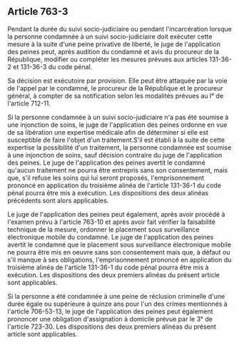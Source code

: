 Article 763-3
----
Pendant la durée du suivi socio-judiciaire ou pendant l'incarcération lorsque la
personne condamnée à un suivi socio-judiciaire doit exécuter cette mesure à la
suite d'une peine privative de liberté, le juge de l'application des peines
peut, après audition du condamné et avis du procureur de la République, modifier
ou compléter les mesures prévues aux articles 131-36-2 et 131-36-3 du code
pénal.

Sa décision est exécutoire par provision. Elle peut être attaquée par la voie de
l'appel par le condamné, le procureur de la République et le procureur général,
à compter de sa notification selon les modalités prévues au l° de l'article
712-11.

Si la personne condamnée à un suivi socio-judiciaire n'a pas été soumise à une
injonction de soins, le juge de l'application des peines ordonne en vue de sa
libération une expertise médicale afin de déterminer si elle est susceptible de
faire l'objet d'un traitement.S'il est établi à la suite de cette expertise la
possibilité d'un traitement, la personne condamnée est soumise à une injonction
de soins, sauf décision contraire du juge de l'application des peines. Le juge
de l'application des peines avertit le condamné qu'aucun traitement ne pourra
être entrepris sans son consentement, mais que, s'il refuse les soins qui lui
seront proposés, l'emprisonnement prononcé en application du troisième alinéa de
l'article 131-36-1 du code pénal pourra être mis à exécution. Les dispositions
des deux alinéas précédents sont alors applicables.

Le juge de l'application des peines peut également, après avoir procédé à
l'examen prévu à l'article 763-10 et après avoir fait vérifier la faisabilité
technique de la mesure, ordonner le placement sous surveillance électronique
mobile du condamné. Le juge de l'application des peines avertit le condamné que
le placement sous surveillance électronique mobile ne pourra être mis en oeuvre
sans son consentement mais que, à défaut ou s'il manque à ses obligations,
l'emprisonnement prononcé en application du troisième alinéa de l'article
131-36-1 du code pénal pourra être mis à exécution. Les dispositions des deux
premiers alinéas du présent article sont applicables.

Si la personne a été condamnée à une peine de réclusion criminelle d'une durée
égale ou supérieure à quinze ans pour l'un des crimes mentionnés à l'article
706-53-13, le juge de l'application des peines peut également prononcer une
obligation d'assignation à domicile prévue par le 3° de l'article 723-30. Les
dispositions des deux premiers alinéas du présent article sont applicables.
